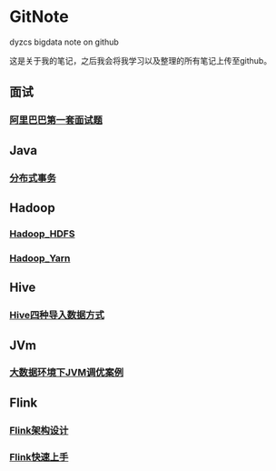 # GitNote
 dyzcs bigdata note on github

这是关于我的笔记，之后我会将我学习以及整理的所有笔记上传至github。

## 面试

### [阿里巴巴第一套面试题](00_Interview/ali_01.md)

## Java

### [分布式事务](01_Java/01_DistributedTransaction.md)

## Hadoop

### [Hadoop_HDFS](02_Hadoop/01_HDFS.md)

### [Hadoop_Yarn](02_Hadoop/02_Yarn.md)

## Hive

### [Hive四种导入数据方式](06_Hive/01_Hive几种数据导入方式.md)

## JVm

### [大数据环境下JVM调优案例](05_JVM/01_JVM.md)

## Flink

### [Flink架构设计](08_Flink/01.md)

### [Flink快速上手](08_Flink/02.md)

